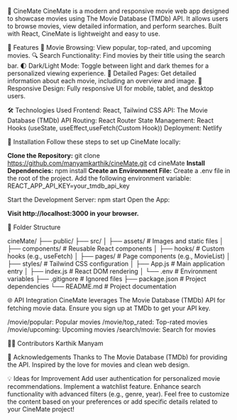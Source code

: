 🎥 CineMate
CineMate is a modern and responsive movie web app designed to showcase movies using The Movie Database (TMDb) API. It allows users to browse movies, view detailed information, and perform searches. Built with React, CineMate is lightweight and easy to use.

🌟 Features
📜 Movie Browsing: View popular, top-rated, and upcoming movies.
🔍 Search Functionality: Find movies by their title using the search bar.
🌓 Dark/Light Mode: Toggle between light and dark themes for a personalized viewing experience.
🔗 Detailed Pages: Get detailed information about each movie, including an overview and image.
📱 Responsive Design: Fully responsive UI for mobile, tablet, and desktop users.

🛠️ Technologies Used
Frontend: React, Tailwind CSS
API: The Movie Database (TMDb) API
Routing: React Router
State Management: React Hooks (useState, useEffect,useFetch(Custom Hook))
Deployment: Netlify

🚀 Installation
Follow these steps to set up CineMate locally:

**Clone the Repository:**
git clone https://github.com/manyamkarthik/cineMate.git
cd cineMate
**Install Dependencies:**
npm install
**Create an Environment File:**
Create a .env file in the root of the project.
Add the following environment variable:
REACT_APP_API_KEY=your_tmdb_api_key

Start the Development Server:
npm start
Open the App:

**Visit http://localhost:3000 in your browser.**




📁 Folder Structure

cineMate/
├── public/
├── src/
│   ├── assets/            # Images and static files
│   ├── components/        # Reusable React components
│   ├── hooks/             # Custom hooks (e.g., useFetch)
│   ├── pages/             # Page components (e.g., MovieList)
│   ├── styles/            # Tailwind CSS configuration
│   ├── App.js             # Main application entry
│   ├── index.js           # React DOM rendering
│   └── .env               # Environment variables
├── .gitignore             # Ignored files
├── package.json           # Project dependencies
└── README.md              # Project documentation

🌐 API Integration
CineMate leverages The Movie Database (TMDb) API for fetching movie data. Ensure you sign up at TMDb to get your API key.

/movie/popular: Popular movies
/movie/top_rated: Top-rated movies
/movie/upcoming: Upcoming movies
/search/movie: Search for movies

👨‍💻 Contributors
Karthik Manyam


🙌 Acknowledgements
Thanks to The Movie Database (TMDb) for providing the API.
Inspired by the love for movies and clean web design.



💡 Ideas for Improvement
Add user authentication for personalized movie recommendations.
Implement a watchlist feature.
Enhance search functionality with advanced filters (e.g., genre, year).
Feel free to customize the content based on your preferences or add specific details related to your CineMate project!
